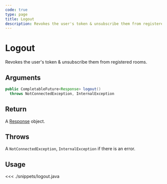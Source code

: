 ```yaml
---
code: true
type: page
title: Logout
description: Revokes the user's token & unsubscribe them from registered rooms.
---
```


# Logout

Revokes the user's token & unsubscribe them from registered rooms.

## Arguments

```java
public CompletableFuture<Response> logout()
  throws NotConnectedException, InternalException
```

## Return

A [Response](/sdk/java/3/core-classes/response) object.

## Throws

A `NotConnectedException`, `InternalException` if there is an error.

## Usage

<<< ./snippets/logout.java
